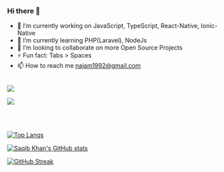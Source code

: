 ### Hi there 👋

- 🔭 I’m currently working on JavaScript, TypeScript, React-Native, Ionic-Native
- 🌱 I’m currently learning PHP(Laravel), NodeJs
- 👯 I’m looking to collaborate on more Open Source Projects
- ⚡ Fun fact: Tabs > Spaces
- 📫 How to reach me najam1992@gmail.com

<br/>
<a href="https://github.com/antonkomarev/github-profile-views-counter">
    <img src="https://komarev.com/ghpvc/?username=saqib92&style=for-the-badge">
</a>

[Ÿ HŸPE]: https://yhype.me
[GitHub Profile Views Counter]: https://github.com/antonkomarev/github-profile-views-counter

![](https://hit.yhype.me/github/profile?user_id=7135885)

<br/>
<br/>

[![Top Langs](https://github-readme-stats.vercel.app/api/top-langs/?username=saqib92&show_icons=true&theme=tokyonight)](https://github.com/anuraghazra/github-readme-stats)


[![Saqib Khan's GitHub stats](https://github-readme-stats.vercel.app/api?username=saqib92&show_icons=true&theme=tokyonight)](https://github.com/anuraghazra/github-readme-stats)


[![GitHub Streak](https://github-readme-streak-stats.herokuapp.com?user=saqib92&theme=tokyonight)](https://git.io/streak-stats)   

<!--
**saqib92/saqib92** is a ✨ _special_ ✨ repository because its `README.md` (this file) appears on your GitHub profile.

Here are some ideas to get you started:

- 🔭 I’m currently working on ...
- 🌱 I’m currently learning ...
- 👯 I’m looking to collaborate on ...
- 🤔 I’m looking for help with ...
- 💬 Ask me about ...
- 📫 How to reach me: ...
- 😄 Pronouns: ...
- ⚡ Fun fact: ...
-->
